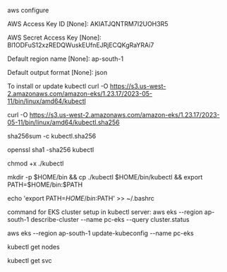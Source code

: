 aws configure

AWS Access Key ID [None]: AKIATJQNTRM7I2UOH3R5

AWS Secret Access Key [None]: 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

Default region name [None]: ap-south-1

Default output format [None]: json

To install or update kubectl
curl -O https://s3.us-west-2.amazonaws.com/amazon-eks/1.23.17/2023-05-11/bin/linux/amd64/kubectl

curl -O https://s3.us-west-2.amazonaws.com/amazon-eks/1.23.17/2023-05-11/bin/linux/amd64/kubectl.sha256

sha256sum -c kubectl.sha256

openssl sha1 -sha256 kubectl

chmod +x ./kubectl

mkdir -p $HOME/bin && cp ./kubectl $HOME/bin/kubectl && export PATH=$HOME/bin:$PATH

echo 'export PATH=$HOME/bin:$PATH' >> ~/.bashrc

command for EKS cluster setup in kubectl server:
aws eks --region ap-south-1 describe-cluster --name pc-eks --query cluster.status

aws eks --region ap-south-1 update-kubeconfig --name pc-eks

kubectl get nodes

kubectl get svc
